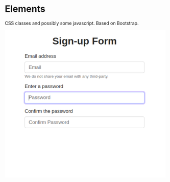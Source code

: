 # Elements
CSS classes and possibly some javascript. Based on Bootstrap.

![Print](printscreen.png)
